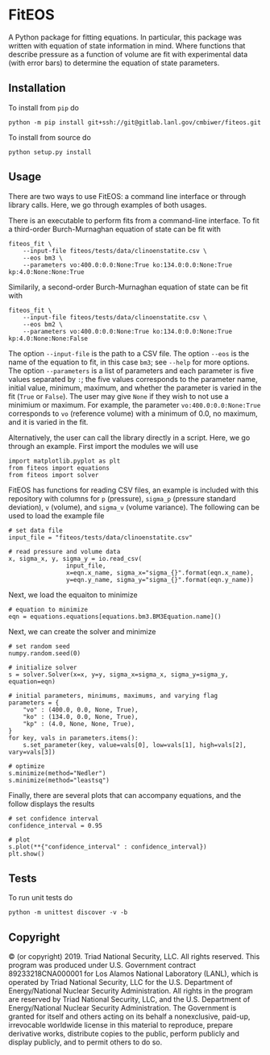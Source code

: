# FitEOS

A Python package for fitting equations. In particular, this package was written with equation of state information in mind. Where functions that describe pressure as a function of volume are fit with experimental data (with error bars) to determine the equation of state parameters.

## Installation

To install from ``pip`` do
```
python -m pip install git+ssh://git@gitlab.lanl.gov/cmbiwer/fiteos.git
```

To install from source do
```
python setup.py install
```

## Usage

There are two ways to use FitEOS: a command line interface or through library calls.
Here, we go through examples of both usages.

There is an executable to perform fits from a command-line interface.
To fit a third-order Burch-Murnaghan equation of state can be fit with
```
fiteos_fit \
    --input-file fiteos/tests/data/clinoenstatite.csv \
    --eos bm3 \
    --parameters vo:400.0:0.0:None:True ko:134.0:0.0:None:True kp:4.0:None:None:True
```

Similarily, a second-order Burch-Murnaghan equation of state can be fit with
```
fiteos_fit \
    --input-file fiteos/tests/data/clinoenstatite.csv \
    --eos bm2 \
    --parameters vo:400.0:0.0:None:True ko:134.0:0.0:None:True kp:4.0:None:None:False
```
The option ``--input-file`` is the path to a CSV file.
The option ``--eos`` is the name of the equation to fit, in this case ``bm3``; see ``--help`` for more options.
The option ``--parameters`` is a list of parameters and each parameter is five values separated by ``:``; the five values corresponds to the parameter name, initial value, minimum, maximum, and whether the parameter is varied in the fit (``True`` or ``False``).
The user may give ``None`` if they wish to not use a minimium or maximum.
For example, the parameter ``vo:400.0:0.0:None:True`` corresponds to ``vo`` (reference volume) with a minimum of 0.0, no maximum, and it is varied in the fit.

Alternatively, the user can call the library directly in a script.
Here, we go through an example.
First import the modules we will use
```
import matplotlib.pyplot as plt
from fiteos import equations
from fiteos import solver
```

FitEOS has functions for reading CSV files, an example is included with this repository with columns for ``p`` (pressure), ``sigma_p`` (pressure standard deviation), ``v`` (volume), and ``sigma_v`` (volume variance).
The following can be used to load the example file
```
# set data file
input_file = "fiteos/tests/data/clinoenstatite.csv"

# read pressure and volume data
x, sigma_x, y, sigma_y = io.read_csv(
                input_file,
                x=eqn.x_name, sigma_x="sigma_{}".format(eqn.x_name),
                y=eqn.y_name, sigma_y="sigma_{}".format(eqn.y_name))
```

Next, we load the equaiton to minimize
```
# equation to minimize
eqn = equations.equations[equations.bm3.BM3Equation.name]()
```

Next, we can create the solver and minimize
```
# set random seed
numpy.random.seed(0)

# initialize solver
s = solver.Solver(x=x, y=y, sigma_x=sigma_x, sigma_y=sigma_y, equation=eqn)

# initial parameters, minimums, maximums, and varying flag
parameters = {
    "vo" : (400.0, 0.0, None, True),
    "ko" : (134.0, 0.0, None, True),
    "kp" : (4.0, None, None, True),
}
for key, vals in parameters.items():
    s.set_parameter(key, value=vals[0], low=vals[1], high=vals[2], vary=vals[3])

# optimize
s.minimize(method="Nedler")
s.minimize(method="leastsq")
```

Finally, there are several plots that can accompany equations, and the follow displays the results
```
# set confidence interval
confidence_interval = 0.95

# plot
s.plot(**{"confidence_interval" : confidence_interval})
plt.show()
```

## Tests

To run unit tests do
```
python -m unittest discover -v -b
```

## Copyright

© (or copyright) 2019. Triad National Security, LLC. All rights reserved.
This program was produced under U.S. Government contract 89233218CNA000001 for Los Alamos National Laboratory (LANL), which is operated by Triad National Security, LLC for the U.S. Department of Energy/National Nuclear Security Administration.
All rights in the program are reserved by Triad National Security, LLC, and the U.S. Department of Energy/National Nuclear Security Administration.
The Government is granted for itself and others acting on its behalf a nonexclusive, paid-up, irrevocable worldwide license in this material to reproduce, prepare derivative works, distribute copies to the public, perform publicly and display publicly, and to permit others to do so.
